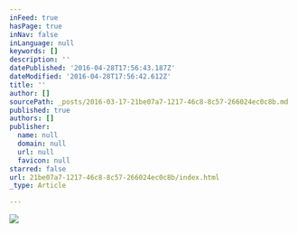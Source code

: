 ```yaml
---
inFeed: true
hasPage: true
inNav: false
inLanguage: null
keywords: []
description: ''
datePublished: '2016-04-28T17:56:43.187Z'
dateModified: '2016-04-28T17:56:42.612Z'
title: ''
author: []
sourcePath: _posts/2016-03-17-21be07a7-1217-46c8-8c57-266024ec0c8b.md
published: true
authors: []
publisher:
  name: null
  domain: null
  url: null
  favicon: null
starred: false
url: 21be07a7-1217-46c8-8c57-266024ec0c8b/index.html
_type: Article

---
```

![](https://the-grid-user-content.s3-us-west-2.amazonaws.com/21c60f06-2880-429f-bb58-8b21a84e9d1f.jpg)